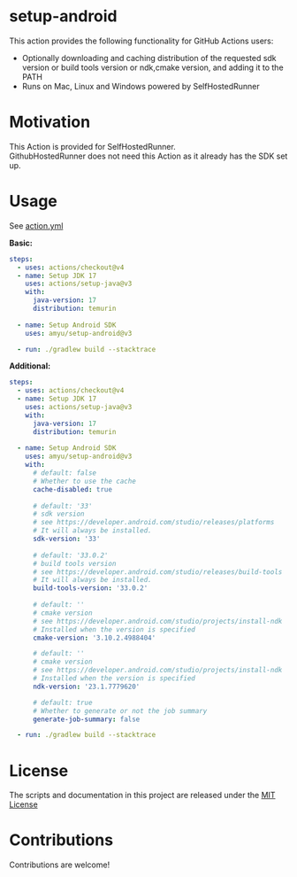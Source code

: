# setup-android

This action provides the following functionality for GitHub Actions users:  

- Optionally downloading and caching distribution of the requested sdk version or build tools version or ndk,cmake version, and adding it to the PATH
- Runs on Mac, Linux and Windows powered by SelfHostedRunner

# Motivation
This Action is provided for SelfHostedRunner.  
GithubHostedRunner does not need this Action as it already has the SDK set up.

# Usage

See [action.yml](action.yml)

**Basic:**
```yaml
steps:
  - uses: actions/checkout@v4
  - name: Setup JDK 17
    uses: actions/setup-java@v3
    with:
      java-version: 17
      distribution: temurin
      
  - name: Setup Android SDK
    uses: amyu/setup-android@v3

  - run: ./gradlew build --stacktrace
```

**Additional:**
```yaml
steps:
  - uses: actions/checkout@v4
  - name: Setup JDK 17
    uses: actions/setup-java@v3
    with:
      java-version: 17
      distribution: temurin
      
  - name: Setup Android SDK
    uses: amyu/setup-android@v3
    with:
      # default: false
      # Whether to use the cache     
      cache-disabled: true
      
      # default: '33'
      # sdk version
      # see https://developer.android.com/studio/releases/platforms
      # It will always be installed.
      sdk-version: '33'
      
      # default: '33.0.2'
      # build tools version
      # see https://developer.android.com/studio/releases/build-tools
      # It will always be installed.
      build-tools-version: '33.0.2'
      
      # default: ''
      # cmake version
      # see https://developer.android.com/studio/projects/install-ndk
      # Installed when the version is specified
      cmake-version: '3.10.2.4988404'

      # default: ''
      # cmake version
      # see https://developer.android.com/studio/projects/install-ndk
      # Installed when the version is specified
      ndk-version: '23.1.7779620'

      # default: true
      # Whether to generate or not the job summary     
      generate-job-summary: false

  - run: ./gradlew build --stacktrace
```

# License

The scripts and documentation in this project are released under the [MIT License](LICENSE)

# Contributions

Contributions are welcome!
